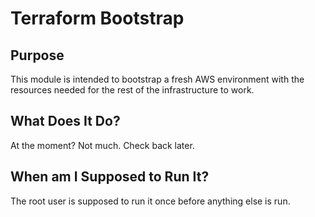 # Terraform Bootstrap

## Purpose 
This module is intended to bootstrap a fresh AWS environment with the resources needed for the rest of the infrastructure to work.

## What Does It Do?
At the moment? Not much. Check back later.

## When am I Supposed to Run It?
The root user is supposed to run it once before anything else is run.